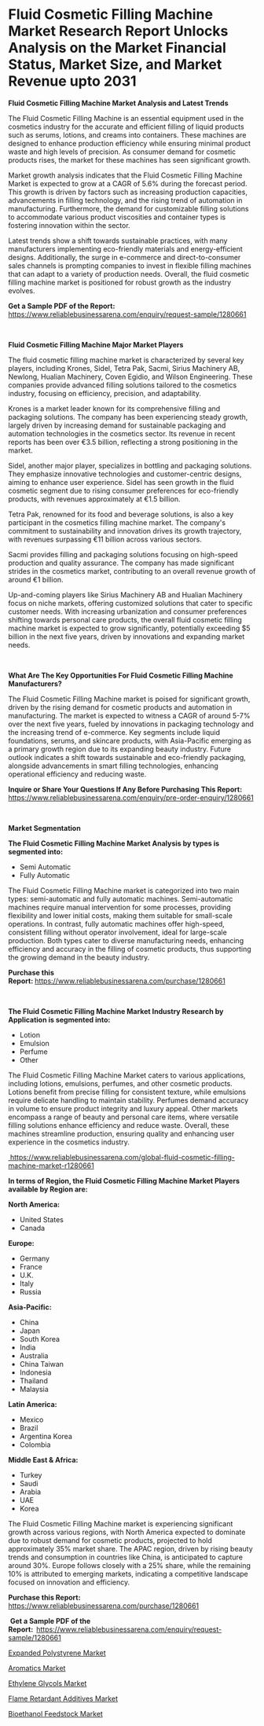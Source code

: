 <p><h1>Fluid Cosmetic Filling Machine Market Research Report Unlocks Analysis on the Market Financial Status, Market Size, and Market Revenue upto 2031</h1></p><p><strong>Fluid Cosmetic Filling Machine Market Analysis and Latest Trends</strong></p>
<p><p>The Fluid Cosmetic Filling Machine is an essential equipment used in the cosmetics industry for the accurate and efficient filling of liquid products such as serums, lotions, and creams into containers. These machines are designed to enhance production efficiency while ensuring minimal product waste and high levels of precision. As consumer demand for cosmetic products rises, the market for these machines has seen significant growth.</p><p>Market growth analysis indicates that the Fluid Cosmetic Filling Machine Market is expected to grow at a CAGR of 5.6% during the forecast period. This growth is driven by factors such as increasing production capacities, advancements in filling technology, and the rising trend of automation in manufacturing. Furthermore, the demand for customizable filling solutions to accommodate various product viscosities and container types is fostering innovation within the sector.</p><p>Latest trends show a shift towards sustainable practices, with many manufacturers implementing eco-friendly materials and energy-efficient designs. Additionally, the surge in e-commerce and direct-to-consumer sales channels is prompting companies to invest in flexible filling machines that can adapt to a variety of production needs. Overall, the fluid cosmetic filling machine market is positioned for robust growth as the industry evolves.</p></p>
<p><strong>Get a Sample PDF of the Report:&nbsp;</strong> <a href="https://www.reliablebusinessarena.com/enquiry/request-sample/1280661?utm_campaign=1835&utm_medium=2&utm_source=Github&utm_content=ia&utm_term=10122024&utm_id=fluid-cosmetic-filling-machine">https://www.reliablebusinessarena.com/enquiry/request-sample/1280661</a></p>
<p>&nbsp;</p>
<p><strong>Fluid Cosmetic Filling Machine Major Market Players</strong></p>
<p><p>The fluid cosmetic filling machine market is characterized by several key players, including Krones, Sidel, Tetra Pak, Sacmi, Sirius Machinery AB, Newlong, Hualian Machinery, Coven Egidio, and Wilson Engineering. These companies provide advanced filling solutions tailored to the cosmetics industry, focusing on efficiency, precision, and adaptability.</p><p>Krones is a market leader known for its comprehensive filling and packaging solutions. The company has been experiencing steady growth, largely driven by increasing demand for sustainable packaging and automation technologies in the cosmetics sector. Its revenue in recent reports has been over €3.5 billion, reflecting a strong positioning in the market.</p><p>Sidel, another major player, specializes in bottling and packaging solutions. They emphasize innovative technologies and customer-centric designs, aiming to enhance user experience. Sidel has seen growth in the fluid cosmetic segment due to rising consumer preferences for eco-friendly products, with revenues approximately at €1.5 billion.</p><p>Tetra Pak, renowned for its food and beverage solutions, is also a key participant in the cosmetics filling machine market. The company's commitment to sustainability and innovation drives its growth trajectory, with revenues surpassing €11 billion across various sectors.</p><p>Sacmi provides filling and packaging solutions focusing on high-speed production and quality assurance. The company has made significant strides in the cosmetics market, contributing to an overall revenue growth of around €1 billion.</p><p>Up-and-coming players like Sirius Machinery AB and Hualian Machinery focus on niche markets, offering customized solutions that cater to specific customer needs. With increasing urbanization and consumer preferences shifting towards personal care products, the overall fluid cosmetic filling machine market is expected to grow significantly, potentially exceeding $5 billion in the next five years, driven by innovations and expanding market needs.</p></p>
<p>&nbsp;</p>
<p><strong>What Are The Key Opportunities For Fluid Cosmetic Filling Machine Manufacturers?</strong></p>
<p><p>The Fluid Cosmetic Filling Machine market is poised for significant growth, driven by the rising demand for cosmetic products and automation in manufacturing. The market is expected to witness a CAGR of around 5-7% over the next five years, fueled by innovations in packaging technology and the increasing trend of e-commerce. Key segments include liquid foundations, serums, and skincare products, with Asia-Pacific emerging as a primary growth region due to its expanding beauty industry. Future outlook indicates a shift towards sustainable and eco-friendly packaging, alongside advancements in smart filling technologies, enhancing operational efficiency and reducing waste.</p></p>
<p><strong>Inquire or Share Your Questions If Any Before Purchasing This Report:</strong> <a href="https://www.reliablebusinessarena.com/enquiry/pre-order-enquiry/1280661?utm_campaign=1835&utm_medium=2&utm_source=Github&utm_content=ia&utm_term=10122024&utm_id=fluid-cosmetic-filling-machine">https://www.reliablebusinessarena.com/enquiry/pre-order-enquiry/1280661</a></p>
<p>&nbsp;</p>
<p><strong>Market Segmentation</strong></p>
<p><strong>The Fluid Cosmetic Filling Machine Market Analysis by types is segmented into:</strong></p>
<p><ul><li>Semi Automatic</li><li>Fully Automatic</li></ul></p>
<p><p>The Fluid Cosmetic Filling Machine market is categorized into two main types: semi-automatic and fully automatic machines. Semi-automatic machines require manual intervention for some processes, providing flexibility and lower initial costs, making them suitable for small-scale operations. In contrast, fully automatic machines offer high-speed, consistent filling without operator involvement, ideal for large-scale production. Both types cater to diverse manufacturing needs, enhancing efficiency and accuracy in the filling of cosmetic products, thus supporting the growing demand in the beauty industry.</p></p>
<p><strong>Purchase this Report:&nbsp;</strong><a href="https://www.reliablebusinessarena.com/purchase/1280661?utm_campaign=1835&utm_medium=2&utm_source=Github&utm_content=ia&utm_term=10122024&utm_id=fluid-cosmetic-filling-machine">https://www.reliablebusinessarena.com/purchase/1280661</a></p>
<p>&nbsp;</p>
<p><strong>The Fluid Cosmetic Filling Machine Market Industry Research by Application is segmented into:</strong></p>
<p><ul><li>Lotion</li><li>Emulsion</li><li>Perfume</li><li>Other</li></ul></p>
<p><p>The Fluid Cosmetic Filling Machine Market caters to various applications, including lotions, emulsions, perfumes, and other cosmetic products. Lotions benefit from precise filling for consistent texture, while emulsions require delicate handling to maintain stability. Perfumes demand accuracy in volume to ensure product integrity and luxury appeal. Other markets encompass a range of beauty and personal care items, where versatile filling solutions enhance efficiency and reduce waste. Overall, these machines streamline production, ensuring quality and enhancing user experience in the cosmetics industry.</p></p>
<p><a href="https://www.reliablebusinessarena.com/global-fluid-cosmetic-filling-machine-market-r1280661?utm_campaign=1835&utm_medium=2&utm_source=Github&utm_content=ia&utm_term=10122024&utm_id=fluid-cosmetic-filling-machine">&nbsp;https://www.reliablebusinessarena.com/global-fluid-cosmetic-filling-machine-market-r1280661</a></p>
<p><strong>In terms of Region, the Fluid Cosmetic Filling Machine Market Players available by Region are:</strong></p>
<p>
    <p> <strong> North America: </strong>
        <ul>
            <li>United States</li>
            <li>Canada</li>
        </ul>
        </p> 
    <p> <strong> Europe: </strong>
        <ul>
            <li>Germany</li>
            <li>France</li>
            <li>U.K.</li>
            <li>Italy</li>
            <li>Russia</li>
        </ul>
        </p> 
    <p> <strong> Asia-Pacific: </strong>
        <ul>
            <li>China</li>
            <li>Japan</li>
            <li>South Korea</li>
            <li>India</li>
            <li>Australia</li>
            <li>China Taiwan</li>
            <li>Indonesia</li>
            <li>Thailand</li>
            <li>Malaysia</li>
        </ul>
        </p> 
    <p> <strong> Latin America: </strong>
        <ul>
            <li>Mexico</li>
            <li>Brazil</li>
            <li>Argentina Korea</li>
            <li>Colombia</li>
        </ul>
        </p> 
    <p> <strong> Middle East & Africa: </strong>
        <ul>
            <li>Turkey</li>
            <li>Saudi</li>
            <li>Arabia</li>
            <li>UAE</li>
            <li>Korea</li>
        </ul>
    </p>
    </p>
<p><p>The Fluid Cosmetic Filling Machine market is experiencing significant growth across various regions, with North America expected to dominate due to robust demand for cosmetic products, projected to hold approximately 35% market share. The APAC region, driven by rising beauty trends and consumption in countries like China, is anticipated to capture around 30%. Europe follows closely with a 25% share, while the remaining 10% is attributed to emerging markets, indicating a competitive landscape focused on innovation and efficiency.</p></p>
<p><strong>Purchase this Report: </strong><a href="https://www.reliablebusinessarena.com/purchase/1280661?utm_campaign=1835&utm_medium=2&utm_source=Github&utm_content=ia&utm_term=10122024&utm_id=fluid-cosmetic-filling-machine">https://www.reliablebusinessarena.com/purchase/1280661</a></p>
<p>&nbsp;<strong>Get a Sample PDF of the Report:&nbsp;&nbsp;</strong><a href="https://www.reliablebusinessarena.com/enquiry/request-sample/1280661?utm_campaign=1835&utm_medium=2&utm_source=Github&utm_content=ia&utm_term=10122024&utm_id=fluid-cosmetic-filling-machine">https://www.reliablebusinessarena.com/enquiry/request-sample/1280661</a></p>
<p><strong></strong></p>
<p><p><a href="https://www.linkedin.com/pulse/expanded-polystyrene-market-key-players-growth-trends-cagr-projections-gx6nc?utm_campaign=1835&utm_medium=2&utm_source=Github&utm_content=ia&utm_term=10122024&utm_id=fluid-cosmetic-filling-machine">Expanded Polystyrene Market</a></p><p><a href="https://www.linkedin.com/pulse/global-aromatics-market-analysis-forecast-61-cagr-projected-abovc?utm_campaign=1835&utm_medium=2&utm_source=Github&utm_content=ia&utm_term=10122024&utm_id=fluid-cosmetic-filling-machine">Aromatics Market</a></p><p><a href="https://www.linkedin.com/pulse/c-hannibex-sqmmf?utm_campaign=1835&utm_medium=2&utm_source=Github&utm_content=ia&utm_term=10122024&utm_id=fluid-cosmetic-filling-machine">Ethylene Glycols Market</a></p><p><a href="https://www.linkedin.com/pulse/flame-retardant-additives-market-trends-prediction-ofthe-cagr56from-1gpzc?utm_campaign=1835&utm_medium=2&utm_source=Github&utm_content=ia&utm_term=10122024&utm_id=fluid-cosmetic-filling-machine">Flame Retardant Additives Market</a></p><p><a href="https://www.linkedin.com/pulse/market-insights-global-bioethanol-feedstock-forecast-innovation-grw5c?utm_campaign=1835&utm_medium=2&utm_source=Github&utm_content=ia&utm_term=10122024&utm_id=fluid-cosmetic-filling-machine">Bioethanol Feedstock Market</a></p></p>